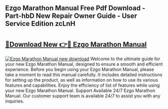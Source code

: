 ## Ezgo Marathon Manual Free Pdf Download - Part-hbD New Repair Owner Guide - User Service Edition zcLnH

# <h2><a href="http://bc28884.oget.top/?id=Ezgo+Marathon+Manual">🔗Download New 👉🔴 Ezgo Marathon Manual</a></h2>

[![Ezgo Marathon Manual new download](https://i.imgur.com/5g1atiW.png)](http://bc28884.oget.top/?id=Ezgo+Marathon+Manual)
Welcome to the ultimate guide for your new Ezgo Marathon Manual, designed to ensure a smooth and efficient experience. Before you begin using your Ezgo Marathon Manual, please take a moment to read this manual carefully. It includes detailed instructions for setting up the product, as well as information on how to use its various features and capabilities. Enjoy the efficiency of list of features while using your new Ezgo Marathon Manual. Support Available 24/7 Ezgo Marathon Manual. Our customer support team is available 24/7 to assist you with any inquiries.
